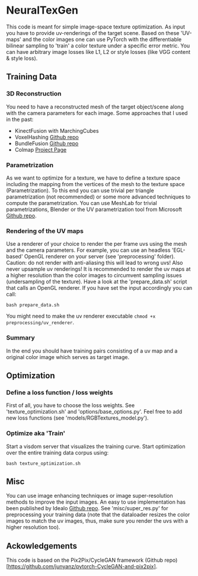 # NeuralTexGen

This code is meant for simple image-space texture optimization.
As input you have to provide uv-renderings of the target scene.
Based on these 'UV-maps' and the color images one can use PyTorch with the differentiable bilinear sampling to 'train' a color texture under a specific error metric.
You can have arbitrary image losses like L1, L2 or style losses (like VGG content & style loss).

## Training Data
### 3D Reconstruction
You need to have a reconstructed mesh of the target object/scene along with the camera parameters for each image.
Some approaches that I used in the past:
- KinectFusion with MarchingCubes
- VoxelHashing [Github repo](https://github.com/niessner/VoxelHashing)
- BundleFusion [Github repo](https://github.com/niessner/BundleFusion)
- Colmap [Project Page](https://colmap.github.io/)

### Parametrization
As we want to optimize for a texture, we have to define a texture space including the mapping from the vertices of the mesh to the texture space (Parametrization).
To this end you can use trivial per triangle parametrization (not recommended) or some more advanced techniques to compute the parametrization.
You can use MeshLab for trivial parametrizations, Blender or the UV parametrization tool from Microsoft [Github repo](https://github.com/microsoft/UVAtlas).

### Rendering of the UV maps
Use a renderer of your choice to render the per frame uvs using the mesh and the camera parameters.
For example, you can use an headless 'EGL-based' OpenGL renderer on your server (see 'preprocessing' folder).
Caution: do not render with anti-aliasing this will lead to wrong uvs! Also never upsample uv renderings!
It is recommended to render the uv maps at a higher resolution than the color images to circumvent sampling issues (undersampling of the texture).
Have a look at the 'prepare_data.sh' script that calls an OpenGL renderer.
If you have set the input accordingly you can call:

```bash prepare_data.sh```

You might need to make the uv renderer executable ```chmod +x preprocessing/uv_renderer```.

### Summary
In the end you should have training pairs consisting of a uv map and a original color image which serves as target image.

## Optimization

### Define a loss function / loss weights
First of all, you have to choose the loss weights.
See 'texture_optimization.sh' and 'options/base_options.py'.
Feel free to add new loss functions (see 'models/RGBTextures_model.py').

### Optimize aka 'Train'
Start a visdom server that visualizes the training curve.
Start optimization over the entire training data corpus using:

```bash texture_optimization.sh```


## Misc
You can use image enhancing techniques or image super-resolution methods to improve the input images.
An easy to use implementation has been published by Idealo [Github repo](https://github.com/idealo/image-super-resolution).
See 'misc/super_res.py' for preprocessing your training data (note that the dataloader resizes the color images to match the uv images, thus, make sure you render the uvs with a higher resolution too).


## Ackowledgements
This code is based on the Pix2Pix/CycleGAN framework (Github repo)[https://github.com/junyanz/pytorch-CycleGAN-and-pix2pix].